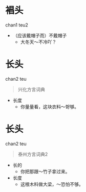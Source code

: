 # 裮头
chan1 teu2
- （应该戴帽子而）不戴帽子
  - 大冬天～不冷吖？

# 长头
chan2 teu
> 兴化方言词典
- 长度
  - 你量量看，这块衣料～哿够。


# 长头
chan2 teu
> 泰州方言词典2
- 长的
  - 你把那跟～竹子拿过来。
- 长度
  - 这根木料做大梁，～恐怕不够。